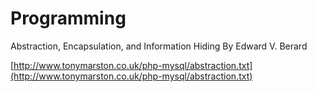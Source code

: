 # Programming

Abstraction, Encapsulation, and Information Hiding By Edward V. Berard

[http://www.tonymarston.co.uk/php-mysql/abstraction.txt](http://www.tonymarston.co.uk/php-mysql/abstraction.txt)

